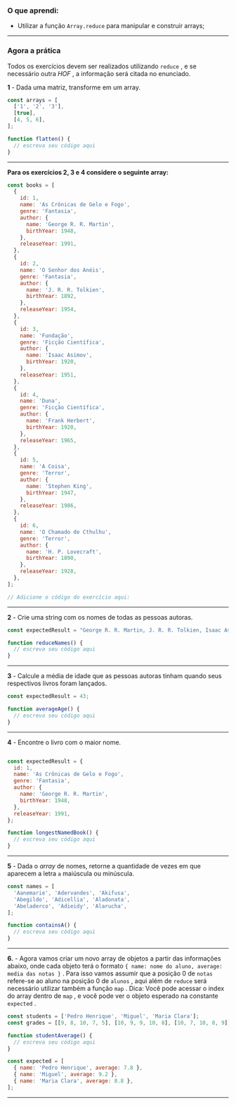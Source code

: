 ﻿### O que aprendi:
-   Utilizar a função  `Array.reduce`  para manipular e construir arrays;
---
### Agora a prática

Todos os exercícios devem ser realizados utilizando  `reduce`  , e se necessário outra  _HOF_ , a informação será citada no enunciado.

**1** - Dada uma matriz, transforme em um array.

```javascript
const arrays = [
  ['1', '2', '3'],
  [true],
  [4, 5, 6],
];

function flatten() {
  // escreva seu código aqui
}
```

----------

**Para os exercícios 2, 3 e 4 considere o seguinte array:**


```javascript
const books = [
  {
    id: 1,
    name: 'As Crônicas de Gelo e Fogo',
    genre: 'Fantasia',
    author: {
      name: 'George R. R. Martin',
      birthYear: 1948,
    },
    releaseYear: 1991,
  },
  {
    id: 2,
    name: 'O Senhor dos Anéis',
    genre: 'Fantasia',
    author: {
      name: 'J. R. R. Tolkien',
      birthYear: 1892,
    },
    releaseYear: 1954,
  },
  {
    id: 3,
    name: 'Fundação',
    genre: 'Ficção Científica',
    author: {
      name: 'Isaac Asimov',
      birthYear: 1920,
    },
    releaseYear: 1951,
  },
  {
    id: 4,
    name: 'Duna',
    genre: 'Ficção Científica',
    author: {
      name: 'Frank Herbert',
      birthYear: 1920,
    },
    releaseYear: 1965,
  },
  {
    id: 5,
    name: 'A Coisa',
    genre: 'Terror',
    author: {
      name: 'Stephen King',
      birthYear: 1947,
    },
    releaseYear: 1986,
  },
  {
    id: 6,
    name: 'O Chamado de Cthulhu',
    genre: 'Terror',
    author: {
      name: 'H. P. Lovecraft',
      birthYear: 1890,
    },
    releaseYear: 1928,
  },
];

// Adicione o código do exercício aqui:
```

----------

**2** - Crie uma string com os nomes de todas as pessoas autoras.

```javascript
const expectedResult = "George R. R. Martin, J. R. R. Tolkien, Isaac Asimov, Frank Herbert, Stephen King, H. P. Lovecraft.";

function reduceNames() {
  // escreva seu código aqui
}
```

----------

**3** - Calcule a média de idade que as pessoas autoras tinham quando seus respectivos livros foram lançados.

```javascript
const expectedResult = 43;

function averageAge() {
  // escreva seu código aqui
}
```

----------

**4** - Encontre o livro com o maior nome.

```javascript

const expectedResult = {
  id: 1,
  name: 'As Crônicas de Gelo e Fogo',
  genre: 'Fantasia',
  author: {
    name: 'George R. R. Martin',
    birthYear: 1948,
  },
  releaseYear: 1991,
};

function longestNamedBook() {
  // escreva seu código aqui
}
```

----------

**5** - Dada o  _array_ de nomes, retorne a quantidade de vezes em que aparecem a letra  `a`  maiúscula ou minúscula.

```javascript
const names = [
  'Aanemarie', 'Adervandes', 'Akifusa',
  'Abegildo', 'Adicellia', 'Aladonata',
  'Abeladerco', 'Adieidy', 'Alarucha',
];

function containsA() {
  // escreva seu código aqui
}
```

----------

**6.** - Agora vamos criar um novo array de objetos a partir das informações abaixo, onde cada objeto terá o formato  `{ name: nome do aluno, average: media das notas }`  . Para isso vamos assumir que a posição 0 de  `notas`  refere-se ao aluno na posição 0 de  `alunos`  , aqui além de  `reduce`  será necessário utilizar também a função  `map`  . Dica: Você pode acessar o index do array dentro de  `map`  , e você pode ver o objeto esperado na constante  `expected`  .

```javascript
const students = ['Pedro Henrique', 'Miguel', 'Maria Clara'];
const grades = [[9, 8, 10, 7, 5], [10, 9, 9, 10, 8], [10, 7, 10, 8, 9]];

function studentAverage() {
  // escreva seu código aqui
}

const expected = [
  { name: 'Pedro Henrique', average: 7.8 },
  { name: 'Miguel', average: 9.2 },
  { name: 'Maria Clara', average: 8.8 },
];
```

----------
